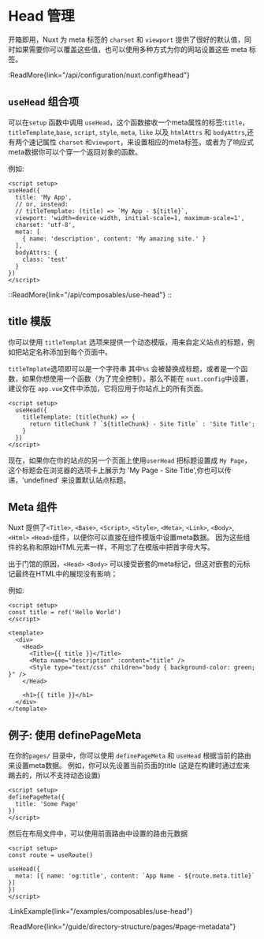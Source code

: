 # Head 管理

开箱即用，Nuxt 为 meta 标签的 `charset` 和 `viewport` 提供了很好的默认值，同时如果需要你可以覆盖这些值，也可以使用多种方式为你的网站设置这些 meta 标签。

:ReadMore{link="/api/configuration/nuxt.config#head"}

## `useHead` 组合项

可以在`setup` 函数中调用 `useHead`，这个函数接收一个meta属性的标签:`title`，`titleTemplate`,`base`, `script`, `style`, `meta`, `like` 以及 `htmlAttrs` 和 `bodyAttrs`,还有两个速记属性 `charset` 和`viewport`，来设置相应的meta标签。或者为了响应式meta数据你可以个穿一个返回对象的函数。


例如:

```vue
<script setup>
useHead({
  title: 'My App',
  // or, instead:
  // titleTemplate: (title) => `My App - ${title}`,
  viewport: 'width=device-width, initial-scale=1, maximum-scale=1',
  charset: 'utf-8',
  meta: [
    { name: 'description', content: 'My amazing site.' }
  ],
  bodyAttrs: {
    class: 'test'
  }
})
</script>
```

::ReadMore{link="/api/composables/use-head"}
::

## title 模版

你可以使用 `titleTemplat` 选项来提供一个动态模版，用来自定义站点的标题，例如把站定名称添加到每个页面中。

`titleTmplate`选项即可以是一个字符串 其中`%s` 会被替换成标题，或者是一个函数，如果你想使用一个函数（为了完全控制）。那么不能在 `nuxt.config`中设置，建议你在 `app.vue`文件中添加，它将应用于你站点上的所有页面。

```vue [app.vue]
<script setup>
  useHead({
    titleTemplate: (titleChunk) => {
      return titleChunk ? `${titleChunk} - Site Title` : 'Site Title';
    }
  })
</script>
```

现在，如果你在你的站点的另一个页面上使用`userHead` 把标题设置成 `My Page`，这个标题会在浏览器的选项卡上展示为 'My Page - Site Title',你也可以传递，'undefined' 来设置默认站点标题。



## Meta 组件

Nuxt 提供了`<Title>`, `<Base>`, `<Script>`, `<Style>`, `<Meta>`, `<Link>`, `<Body>`, `<Html>`  `<Head>`组件，以便你可以直接在组件模版中设置meta数据。
因为这些组件的名称和原始HTML元素一样，不用忘了在模版中把首字母大写。

出于门馆的原因，`<Head>` `<Body>` 可以接受嵌套的meta标记，但这对嵌套的元标记最终在HTML中的展现没有影响；

例如:

<!-- @case-police-ignore html -->

```vue{}[app.vue]
<script setup>
const title = ref('Hello World')
</script>

<template>
  <div>
    <Head>
      <Title>{{ title }}</Title>
      <Meta name="description" :content="title" />
      <Style type="text/css" children="body { background-color: green; }" />
    </Head>

    <h1>{{ title }}</h1>
  </div>
</template>
```

## 例子: 使用 definePageMeta

在你的`pages/` 目录中，你可以使用 `definePageMeta` 和 `useHead` 根据当前的路由来设置meta数据。
例如，你可以先设置当前页面的title (这是在构建时通过宏来踢去的，所以不支持动态设置)

```vue{}[pages/some-page.vue]
<script setup>
definePageMeta({
  title: 'Some Page'
})
</script>
```
然后在布局文件中，可以使用前面路由中设置的路由元数据

```vue{}[layouts/default.vue]
<script setup>
const route = useRoute()

useHead({
  meta: [{ name: 'og:title', content: `App Name - ${route.meta.title}` }]
})
</script>
```

:LinkExample{link="/examples/composables/use-head"}

:ReadMore{link="/guide/directory-structure/pages/#page-metadata"}
